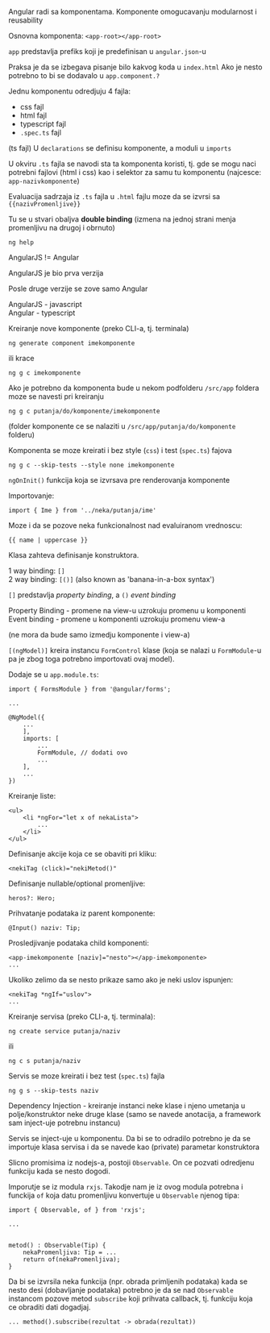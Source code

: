
Angular radi sa komponentama. Komponente omogucavanju modularnost i
reusability

Osnovna komponenta: `<app-root></app-root>`

`app` predstavlja prefiks koji je predefinisan u `angular.json`-u

Praksa je da se izbegava pisanje bilo kakvog koda u `index.html`
Ako je nesto potrebno to bi se dodavalo u `app.component.?`


Jednu komponentu odredjuju 4 fajla:
- css fajl
- html fajl
- typescript fajl
- `.spec.ts` fajl




(ts fajl)
U `declarations` se definisu komponente, a moduli u `imports`


U okviru `.ts` fajla se navodi sta ta komponenta koristi, tj. gde se mogu naci
potrebni fajlovi (html i css) kao i selektor za samu tu komponentu 
(najcesce: `app-nazivkomponente`)

Evaluacija sadrzaja iz `.ts` fajla u `.html` fajlu moze da se izvrsi 
sa `{{nazivPromenljive}}`


Tu se u stvari obaljva **double binding** (izmena na jednoj strani menja
promenljivu na drugoj i obrnuto)



`ng help`



AngularJS != Angular


AngularJS je bio prva verzija

Posle druge verzije se zove samo Angular

AngularJS - javascript  
Angular   - typescript



Kreiranje nove komponente (preko CLI-a, tj. terminala)
```
ng generate component imekomponente
```
ili krace
```
ng g c imekomponente
```

Ako je potrebno da komponenta bude u nekom podfolderu `/src/app` foldera moze se navesti pri kreiranju
```
ng g c putanja/do/komponente/imekomponente
```
(folder komponente ce se nalaziti u `/src/app/putanja/do/komponente` folderu)

Komponenta se moze kreirati i bez style (`css`) i test (`spec.ts`) fajova
```
ng g c --skip-tests --style none imekomponente
```


`ngOnInit()` funkcija koja se izvrsava pre renderovanja komponente

    
    
Importovanje:
```
import { Ime } from '../neka/putanja/ime'
```


Moze i da se pozove neka funkcionalnost nad evaluiranom vrednoscu:
```
{{ name | uppercase }}
```


Klasa zahteva definisanje konstruktora.

1 way binding: `[]`  
2 way binding: `[()]` (also known as 'banana-in-a-box syntax')

`[]` predstavlja *property binding*, a `()` *event binding*



Property Binding - promene na view-u uzrokuju promenu u komponenti  
Event binding    - promene u komponenti uzrokuju promenu view-a

(ne mora da bude samo izmedju komponente i view-a)
 

`[(ngModel)]` kreira instancu `FormControl` klase (koja se nalazi u `FormModule`-u 
pa je zbog toga potrebno importovati ovaj model). 

Dodaje se u `app.module.ts`:
```
import { FormsModule } from '@angular/forms';

...

@NgModel({
    ...
    ],
    imports: [
        ...
        FormModule, // dodati ovo
        ...
    ],
    ...
})
```


Kreiranje liste:
```
<ul>
    <li *ngFor="let x of nekaLista">
        ...
    </li>
</ul>
```


Definisanje akcije koja ce se obaviti pri kliku:
```
<nekiTag (click)="nekiMetod()"
```


Definisanje nullable/optional promenljive:
```
heros?: Hero;
```
  
  
Prihvatanje podataka iz parent komponente:
```
@Input() naziv: Tip;
```

Prosledjivanje podataka child komponenti:
```
<app-imekomponente [naziv]="nesto"></app-imekomponente>
...
```


Ukoliko zelimo da se nesto prikaze samo ako je neki uslov ispunjen:
```
<nekiTag *ngIf="uslov">
...
```


Kreiranje servisa (preko CLI-a, tj. terminala):
```
ng create service putanja/naziv
```

ili 

```
ng c s putanja/naziv
```
Servis se moze kreirati i bez test (`spec.ts`) fajla
```
ng g s --skip-tests naziv
```



Dependency Injection - kreiranje instanci neke klase i njeno umetanja u 
                       polje/konstruktor neke druge klase (samo se navede
                       anotacija, a framework sam inject-uje potrebnu instancu)
                       
                       
                       
Servis se inject-uje u komponentu. Da bi se to odradilo potrebno je da se importuje
klasa servisa i da se navede kao (private) parametar konstruktora


Slicno promisima iz nodejs-a, postoji `Observable`. On ce pozvati odredjenu funkciju
kada se nesto dogodi.

Imporutje se iz modula `rxjs`. Takodje nam je iz ovog modula potrebna i funckija `of`
koja datu promenljivu konvertuje u `Observable` njenog tipa:
```
import { Observable, of } from 'rxjs';

...


metod() : Observable(Tip) {
    nekaPromenljiva: Tip = ...
    return of(nekaPromenljiva);
}
```

Da bi se izvrsila neka funkcija (npr. obrada primljenih podataka) kada se nesto desi
(dobavljanje podataka) potrebno je da se nad `Observable` instancom pozove metod
`subscribe` koji prihvata callback, tj. funkciju koja ce obraditi dati dogadjaj.

```
... method().subscribe(rezultat -> obrada(rezultat))
```
